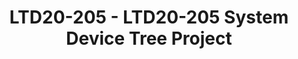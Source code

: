 ---
categories:
- ltd20
description: Today's heterogeneous SoCs are very hard to configure. Issues such as
  which cores, memory and devices belong to which operating systems, hypervisors and
  firmware is done in an ad-hoc, error prone way. Even harder is to set up shared
  resources, e.g. shared pages for virtio.<br><br>System Device Trees will change
  all that by extending today's device trees, used by Linux, Xen, U-Boot, etc. to
  describe the full system and also include configuration information on what belongs
  where. This will enable any operating environment, including open source and proprietary
  Real-Time Operating Systems to be configured form one true source. System Device
  Trees are part of the Linaro Device Tree Evolution Project.<br><br>This talk will
  discuss the progress that has been made up to date, both in terms of specification
  as well as tooling. The open source Lopper tool will be demonstrated with different
  backends to show how to "prune" the System Device Tree to a traditional Device Tree
  as well as generating "#define" information usable for an RTOS.
image:
  featured: 'true'
  path: https://static.linaro.org/connect/ltd20/images/LTD20-205.png
session_id: LTD20-205
session_room: Linaro Tech Days Track 1
session_slot:
  end_time: 2020-03-25 18:25
  start_time: 2020-03-25 18:00
session_speakers:
- speaker_bio: Bruce has worked in embedded software and linux for 20 years and has
    a variety of technical areas of interest. Ranging from kernel to virtualization/containers
    and edge system design.
  speaker_company: Xilinx
  speaker_image: http://avatars.sched.co/4/7c/7525594/avatar.jpg.320x320px.jpg?aed
  speaker_name: Bruce Ashfield
  speaker_position: Principal System Software Engineer
  speaker_role: attendee, speaker
- speaker_bio: Tomas Evensen is Chief Technology Officer, Embedded Software at Xilinx.&lt;br
    /&gt; In this role he is responsible for the embedded software strategy for&lt;br
    /&gt; Xilinx All Programmable SoCs. Prior to joining Xilinx, Evensen was Chief&lt;br
    /&gt; Technology Officer at Wind River for 7 years, as well as GM for the Wind&lt;br
    /&gt; River Tools Division and VP of Engineering for the VxWorks operating system.&lt;br
    /&gt; Before that he was the creator of the Diab Data C/C++ compilers.&lt;br /&gt;
    Evensen received his MSEE at the Royal Institute of Technology in Stockholm, Sweden.&lt;br
    /&gt;
  speaker_company: ''
  speaker_image: http://avatars.sched.co/0/4c/10468705/avatar.jpg.320x320px.jpg?0b9
  speaker_name: Tomas Evensen
  speaker_position: CTO Embedded SW - Xilinx
  speaker_role: speaker
session_track: IoT and Embedded
tag: session
tags: IoT and Embedded
title: LTD20-205 - LTD20-205 System Device Tree Project
---
